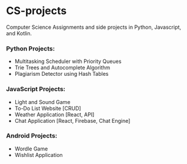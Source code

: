# CS-projects
Computer Science Assignments and side projects in Python, Javascript, and Kotlin.

### Python Projects:
- Multitasking Scheduler with Priority Queues 
- Trie Trees and Autocomplete Algorithm
- Plagiarism Detector using Hash Tables

### JavaScript Projects:
- Light and Sound Game
- To-Do List Website [CRUD]
- Weather Application [React, API]
- Chat Application [React, Firebase, Chat Engine]


### Android Projects:
- Wordle Game
- Wishlist Application
